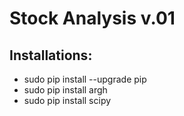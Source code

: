 <h1>Stock Analysis v.01</h1>


<h2>Installations:</h2>

<ul>
<li>sudo pip install --upgrade pip</li>
<li>sudo pip install argh</li>
<li>sudo pip install scipy</li>
</ul>


